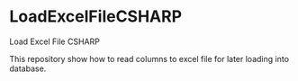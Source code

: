 # LoadExcelFileCSHARP
Load Excel File CSHARP

This repository show how to read columns to excel file for later loading into database.

